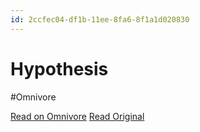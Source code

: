 ```yaml
---
id: 2ccfec04-df1b-11ee-8fa6-8f1a1d020830
---
```


# Hypothesis
#Omnivore

[Read on Omnivore](https://omnivore.app/me/hypothesis-18e2a031aaa)
[Read Original](https://hypothes.is/a/hhTGht8WEe6JmStDNYYG3A)

